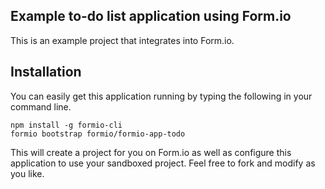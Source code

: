 Example to-do list application using Form.io
---------------------------------
This is an example project that integrates into Form.io.

Installation
--------------
You can easily get this application running by typing the following in your command line.

```
npm install -g formio-cli
formio bootstrap formio/formio-app-todo
```

This will create a project for you on Form.io as well as configure this application to use your sandboxed project. Feel free to fork and modify as you like.
